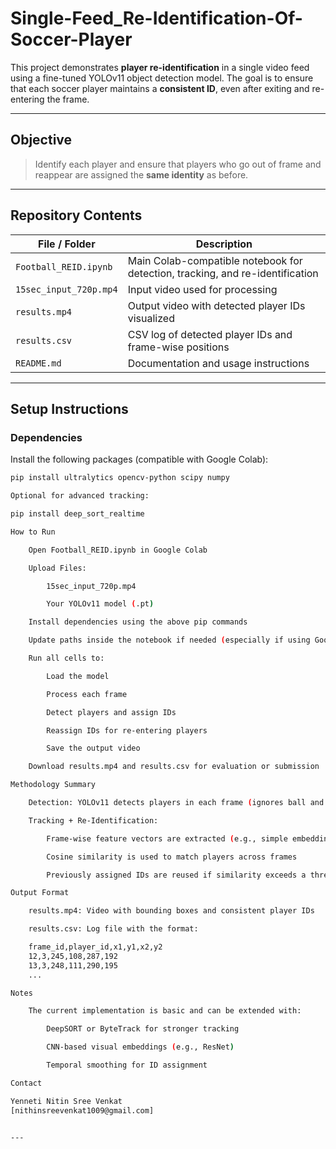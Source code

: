 # Single-Feed_Re-Identification-Of-Soccer-Player

This project demonstrates **player re-identification** in a single video feed using a fine-tuned YOLOv11 object detection model. The goal is to ensure that each soccer player maintains a **consistent ID**, even after exiting and re-entering the frame.

---

## Objective

> Identify each player and ensure that players who go out of frame and reappear are assigned the **same identity** as before.

---

## Repository Contents

| File / Folder           | Description |
|-------------------------|-------------|
| `Football_REID.ipynb`   | Main Colab-compatible notebook for detection, tracking, and re-identification |
| `15sec_input_720p.mp4`  | Input video used for processing |
| `results.mp4`           | Output video with detected player IDs visualized |
| `results.csv`           | CSV log of detected player IDs and frame-wise positions |
| `README.md`             | Documentation and usage instructions |

---

## Setup Instructions

### Dependencies

Install the following packages (compatible with Google Colab):

```bash
pip install ultralytics opencv-python scipy numpy

Optional for advanced tracking:

pip install deep_sort_realtime

How to Run

    Open Football_REID.ipynb in Google Colab

    Upload Files:

        15sec_input_720p.mp4

        Your YOLOv11 model (.pt)

    Install dependencies using the above pip commands

    Update paths inside the notebook if needed (especially if using Google Drive)

    Run all cells to:

        Load the model

        Process each frame

        Detect players and assign IDs

        Reassign IDs for re-entering players

        Save the output video

    Download results.mp4 and results.csv for evaluation or submission

Methodology Summary

    Detection: YOLOv11 detects players in each frame (ignores ball and referees)

    Tracking + Re-Identification:

        Frame-wise feature vectors are extracted (e.g., simple embeddings)

        Cosine similarity is used to match players across frames

        Previously assigned IDs are reused if similarity exceeds a threshold

Output Format

    results.mp4: Video with bounding boxes and consistent player IDs

    results.csv: Log file with the format:

    frame_id,player_id,x1,y1,x2,y2
    12,3,245,108,287,192
    13,3,248,111,290,195
    ...

Notes

    The current implementation is basic and can be extended with:

        DeepSORT or ByteTrack for stronger tracking

        CNN-based visual embeddings (e.g., ResNet)

        Temporal smoothing for ID assignment

Contact

Yenneti Nitin Sree Venkat
[nithinsreevenkat1009@gmail.com]


---

